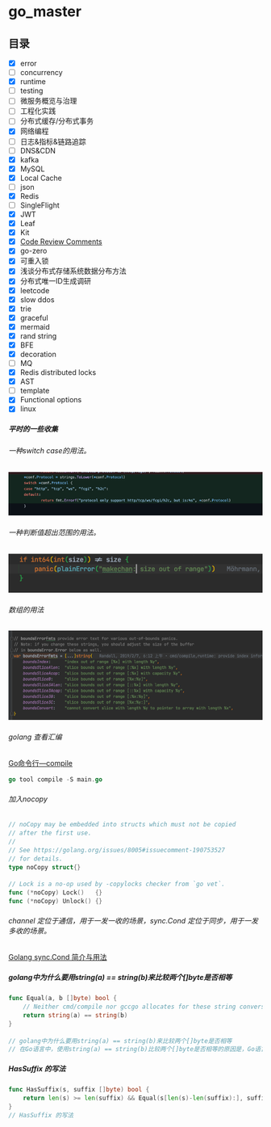 # go_master

## 目录
- [x] error 
- [ ] concurrency
- [x] runtime
- [ ] testing
- [ ] 微服务概览与治理
- [ ] 工程化实践
- [ ] 分布式缓存/分布式事务
- [x] 网络编程
- [ ] 日志&指标&链路追踪
- [ ] DNS&CDN
- [x] kafka
- [x] MySQL
- [x] Local Cache
- [ ] json
- [x] Redis
- [ ] SingleFlight
- [x] JWT
- [x] Leaf
- [x] Kit
- [x] [Code Review Comments](https://github.com/golang/go/wiki/CodeReviewComments)
- [x] go-zero
- [x] 可重入锁
- [x] 浅谈分布式存储系统数据分布方法
- [x] 分布式唯一ID生成调研
- [x] leetcode
- [x] slow ddos
- [x] trie
- [x] graceful
- [x] mermaid
- [x] rand string
- [x] BFE
- [x] decoration
- [ ] MQ
- [x] Redis distributed locks
- [x] AST
- [ ] template
- [x] Functional options
- [x] linux

##### 平时的一些收集

###### 一种switch case的用法。
![](./doc/img.png)

###### 一种判断值超出范围的用法。
![](./doc/img_1.png)

###### 数组的用法
![](./doc/img_2.png)

###### golang 查看汇编
[Go命令行—compile](http://t.zoukankan.com/linguoguo-p-11699006.html)
```go
go tool compile -S main.go
```

###### 加入nocopy 
```go
// noCopy may be embedded into structs which must not be copied
// after the first use.
//
// See https://golang.org/issues/8005#issuecomment-190753527
// for details.
type noCopy struct{}

// Lock is a no-op used by -copylocks checker from `go vet`.
func (*noCopy) Lock()   {}
func (*noCopy) Unlock() {}
```

###### channel 定位于通信，用于一发一收的场景，sync.Cond 定位于同步，用于一发多收的场景。
[Golang sync.Cond 简介与用法](https://blog.csdn.net/K346K346/article/details/95673050)

##### golang中为什么要用string(a) == string(b)来比较两个[]byte是否相等
```go
func Equal(a, b []byte) bool {
	// Neither cmd/compile nor gccgo allocates for these string conversions.
	return string(a) == string(b)
}

// golang中为什么要用string(a) == string(b)来比较两个[]byte是否相等
// 在Go语言中，使用string(a) == string(b)比较两个[]byte是否相等的原因是，Go语言中的slice类型（包括[]byte）是引用透明的，也就是说，不论是声明还是使用slice，底层都会为其分配一块连续的内存空间。因此，如果两个slice的内容相同，那么它们在内存中的地址也是相同的，这时使用==比较它们是否相等是可以的。否则，如果两个slice的内容不同，那么使用==比较它们会返回false，因为它们在内存中的地址不同。因此，在使用slice类型进行比较时，通常使用string(a) == string(b)来比较两个slice是否相等。

```

##### HasSuffix 的写法

```go
func HasSuffix(s, suffix []byte) bool {
	return len(s) >= len(suffix) && Equal(s[len(s)-len(suffix):], suffix)
}
// HasSuffix 的写法
```